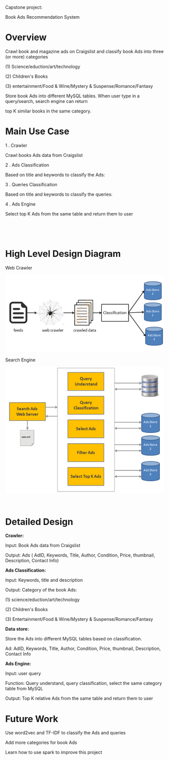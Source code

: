 Capstone project:

Book Ads Recommendation System



# Overview

Crawl book and magazine ads on Craigslist and classify book Ads into three (or more) categories 

(1) Science/eduction/art/technology

(2) Children's Books

(3) entertainment/Food & Wine/Mystery & Suspense/Romance/Fantasy

Store book Ads into different MySQL tables. When user type in a query/search, search engine can return 

top K similar books in the same category. 





# Main Use Case

1 . Crawler

Crawl books Ads data from Craigslist

2 . Ads Classification

Based on title and keywords to classify the Ads: 

3 . Queries Classification 

Based on title and keywords to classify the queries: 

4 . Ads Engine

Select top K Ads from the same table and return them to user

​    

​     

# High Level Design Diagram

 Web Crawler

![webcrawler](webcrawler.png)



Search  Engine

![searchEngine](searchEngine.png)

​   

  



# Detailed Design

**Crawler:**  

Input: Book Ads data from Craigslist 

Output:  Ads ( AdID, Keywords, Title, Author, Condition, Price, thumbnail, Description, Contact Info)

**Ads Classification:**  

Input: Keywords, title and description

Output: Category of the book Ads:

(1) science/eduction/art/technology

(2) Children's Books 

(3) Entertainment/Food & Wine/Mystery & Suspense/Romance/Fantasy

**Data store:**  

Store the Ads into different MySQL tables based on classification.

 Ad:  AdID, Keywords, Title, Author, Condition, Price, thumbnail, Description, Contact Info

**Ads Engine:**  

Input: user query

Function: Query understand, query classification, select the same category table from MySQL

Output: Top K relative Ads from the same table and return them to user





# Future Work

Use word2vec and TF-IDF to classify the Ads and queries

Add more categories for book Ads 

Learn how to use spark to improve this project